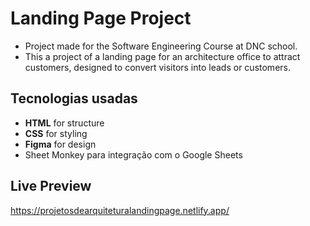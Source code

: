 # Landing Page Project

- Project made for the Software Engineering Course at DNC ​​school.
- This a project of a landing page for an architecture office to attract customers, designed to convert visitors into leads or customers.
## Tecnologias usadas

- **HTML** for structure
- **CSS** for styling
- **Figma** for design
- Sheet Monkey para integração com o Google Sheets

## Live Preview

https://projetosdearquiteturalandingpage.netlify.app/

